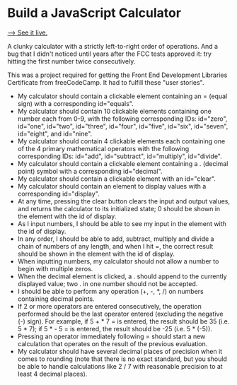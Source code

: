 # Build a JavaScript Calculator

[--> See it live.](https://superjoshua.github.io/fcc-java-calc/)

A clunky calculator with a strictly left-to-right order of operations. And a bug that I didn't noticed until years after the FCC tests approved it: try hitting the first number twice consecutively.

This was a project required for getting the Front End Development Libraries Certificate from freeCodeCamp. It had to fulfill these "user stories".

- My calculator should contain a clickable element containing an = (equal sign) with a corresponding id="equals".
- My calculator should contain 10 clickable elements containing one number each from 0-9, with the following corresponding IDs: id="zero", id="one", id="two", id="three", id="four", id="five", id="six", id="seven", id="eight", and id="nine".
- My calculator should contain 4 clickable elements each containing one of the 4 primary mathematical operators with the following corresponding IDs: id="add", id="subtract", id="multiply", id="divide".
- My calculator should contain a clickable element containing a . (decimal point) symbol with a corresponding id="decimal".
- My calculator should contain a clickable element with an id="clear".
- My calculator should contain an element to display values with a corresponding id="display".
- At any time, pressing the clear button clears the input and output values, and returns the calculator to its initialized state; 0 should be shown in the element with the id of display.
- As I input numbers, I should be able to see my input in the element with the id of display.
- In any order, I should be able to add, subtract, multiply and divide a chain of numbers of any length, and when I hit =, the correct result should be shown in the element with the id of display.
- When inputting numbers, my calculator should not allow a number to begin with multiple zeros.
- When the decimal element is clicked, a . should append to the currently displayed value; two . in one number should not be accepted.
- I should be able to perform any operation (+, -, *, /) on numbers containing decimal points.
- If 2 or more operators are entered consecutively, the operation performed should be the last operator entered (excluding the negative (-) sign). For example, if 5 + * 7 = is entered, the result should be 35 (i.e. 5 * 7); if 5 * - 5 = is entered, the result should be -25 (i.e. 5 * (-5)).
- Pressing an operator immediately following = should start a new calculation that operates on the result of the previous evaluation.
- My calculator should have several decimal places of precision when it comes to rounding (note that there is no exact standard, but you should be able to handle calculations like 2 / 7 with reasonable precision to at least 4 decimal places).
